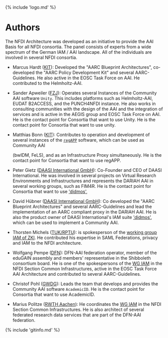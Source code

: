 {% include 'logo.md' %}

# Authors

The NFDI Architecture was developed as an initiative to provide the AAI
Basis for all NFDI consortia. The panel consists of experts from a wide
spectrum of the German IAM / AAI landscape. All of the individuals are
involved in several NFDI consortia.

- Marcus Hardt ([KIT](https://kit.edu)): Developed the "AARC Blueprint Architectures", co-developed
    the "AARC Policy Development Kit" and several AARC-Guidelines. He also
    active in the EOSC Task Force on AAI. He contributed to the Helmholtz-AAI.

- Sander Apweiler ([FZJ](https://fz-juelich.de)):
    Operates several Instances of the Community AAI software `Unity`. This
    includes platforms such as Helmholtz-AAI, EUDAT B2ACCESS, and the
    PUNCH4NFDI instance. He also works in consulting communities with the
    design of the AAI and the integration of services and is active in the
    AEGIS group and EOSC Task Force on AAI. He is the contact point for
    Consortia that want to use Unity.
    He is the contact point for Consortia that want to use unity.

- Matthias Bonn ([KIT](https://kit.edu)): Contributes to operation and
    development of several instances of the
    [`regAPP`](https://www.scc.kit.edu/en/services/regapp.php) software,
    which can be used as Community AAI

    (bwIDM, FeLS), and as an Infrastructure Proxy simultaneously.
    He is the contact point for Consortia that want to use regAPP.

- Peter Gietz ([DAASI International GmbH](https://daasi.de)):  Co-Founder
    and CEO of DAASI International. He was involved in several projects on
    Virtual Research Environments and Infrastructures and represents the
    DARIAH AAI in several working groups, such as FIM4R. He is the contact
    point for Consortia that want to use
    ['didmos'](https://daasi.de/en/federated-identity-and-access-management/iam-solutions/didmos/),


- David Hübner ([DAASI International GmbH](https://daasi.de)): Co
    developed the "AARC Blueprint Architectures" and several
    AARC-Guidelines and lead the implementation of an AARC compliant proxy
    in the DARIAH AAI. He is also the product owner of DAASI
    International's IAM suite
    ['didmos'](https://daasi.de/en/federated-identity-and-access-management/iam-solutions/didmos/),
    which can be used to implement a Community AAI.

- Thorsten Michels ([TUK/RPTU](https://www.uni-kl.de)): is spokesperson of
    the [working group IAM of
    ZKI](https://www.zki.de/ueber-den-zki/arbeitskreise/arbeitskreis-identity-und-access-management/).
    He contributed his expertise in SAML Federations, privacy and
    IAM to the NFDI architecture.


- Wolfgang Pempe ([DFN](https://dfn.de)): DFN-AAI federation operator,
    member of the eduGAIN assembly and members' representative in
    the Shibboleth consortium board. He is one of the spokespersons of the
    [WG IAM](https://doi.org/10.5281/zenodo.6421866) in the NFDI Section Common Infrastructures, active in the EOSC
    Task Force AAI Architecture and contributed to several
    AARC-Guidelines.

- Christof Pohl ([GWDG](https://gwdg.de)): Leads the team that develops
    and provides the Community AAI software `AcademicID`. He is the
    contact point for Consortia that want to use AcademicID.

- Marius Politze ([RWTH Aachen](https://rwth-aachen.de)): He coordinates the
    [WG IAM](https://doi.org/10.5281/zenodo.6421866) in the NFDI Section Common
    Infrastructures. He is also architect of several federated research data
    services that are part of the DFN-AAI federation.


{% include 'gitinfo.md' %}
